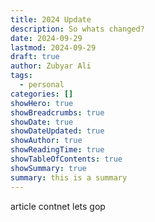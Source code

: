 ```yaml
---
title: 2024 Update
description: So whats changed?
date: 2024-09-29
lastmod: 2024-09-29
draft: true
author: Zubyar Ali
tags:
  - personal
categories: []
showHero: true
showBreadcrumbs: true
showDate: true
showDateUpdated: true
showAuthor: true
showReadingTime: true
showTableOfContents: true
showSummary: true
summary: this is a summary
---
```

  
article contnet lets gop  

